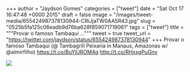 
+++
author = "Jaydson Gomes"
categories = ["tweet"]
date = "Sat Oct 17 16:47:48 +0000 2015"
draft = false
image = "/images/tweet-media/655424987378130944-CRiJjaTW0AA5R43.jpg"
slug = "0525b5fa125c06eadb9d76ba628f859071719061"
tags = ["tweet"]
title = """Provar o famoso Tambaqui ..."""
tweet = true
tweet_url = "https://twitter.com/jaydson/status/655424987378130944"
+++
Provar o famoso Tambaqui (@ Tambagrill Peixaria in Manaus, Amazonas w/ @almirfilho) https://t.co/BuYiUROM4q http://t.co/RHxxgPuGnv

![](/images/tweet-media/655424987378130944-CRiJjaTW0AA5R43.jpg)